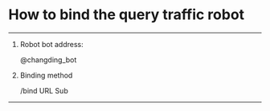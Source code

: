 # How to bind the query traffic robot

------------------

1. Robot bot address:

     @changding_bot


2. Binding method

     /bind URL Sub

------------------
